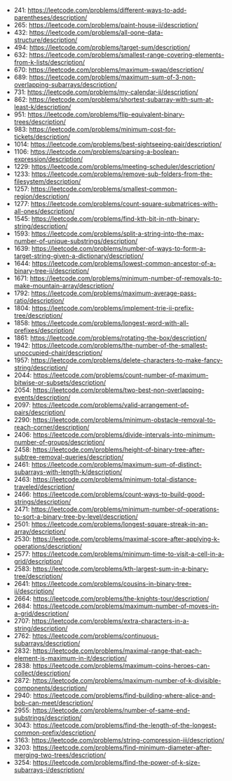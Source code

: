 - 241: https://leetcode.com/problems/different-ways-to-add-parentheses/description/
- 265: https://leetcode.com/problems/paint-house-ii/description/
- 432: https://leetcode.com/problems/all-oone-data-structure/description/
- 494: https://leetcode.com/problems/target-sum/description/
- 632: https://leetcode.com/problems/smallest-range-covering-elements-from-k-lists/description/
- 670: https://leetcode.com/problems/maximum-swap/description/
- 689: https://leetcode.com/problems/maximum-sum-of-3-non-overlapping-subarrays/description/
- 731: https://leetcode.com/problems/my-calendar-ii/description/
- 862: https://leetcode.com/problems/shortest-subarray-with-sum-at-least-k/description/
- 951: https://leetcode.com/problems/flip-equivalent-binary-trees/description/
- 983: https://leetcode.com/problems/minimum-cost-for-tickets/description/
- 1014: https://leetcode.com/problems/best-sightseeing-pair/description/
- 1106: https://leetcode.com/problems/parsing-a-boolean-expression/description/
- 1229: https://leetcode.com/problems/meeting-scheduler/description/
- 1233: https://leetcode.com/problems/remove-sub-folders-from-the-filesystem/description/
- 1257: https://leetcode.com/problems/smallest-common-region/description/
- 1277: https://leetcode.com/problems/count-square-submatrices-with-all-ones/description/
- 1545: https://leetcode.com/problems/find-kth-bit-in-nth-binary-string/description/
- 1593: https://leetcode.com/problems/split-a-string-into-the-max-number-of-unique-substrings/description/
- 1639: https://leetcode.com/problems/number-of-ways-to-form-a-target-string-given-a-dictionary/description/
- 1644: https://leetcode.com/problems/lowest-common-ancestor-of-a-binary-tree-ii/description/
- 1671: https://leetcode.com/problems/minimum-number-of-removals-to-make-mountain-array/description/
- 1792: https://leetcode.com/problems/maximum-average-pass-ratio/description/
- 1804: https://leetcode.com/problems/implement-trie-ii-prefix-tree/description/
- 1858: https://leetcode.com/problems/longest-word-with-all-prefixes/description/
- 1861: https://leetcode.com/problems/rotating-the-box/description/
- 1942: https://leetcode.com/problems/the-number-of-the-smallest-unoccupied-chair/description/
- 1957: https://leetcode.com/problems/delete-characters-to-make-fancy-string/description/
- 2044: https://leetcode.com/problems/count-number-of-maximum-bitwise-or-subsets/description/
- 2054: https://leetcode.com/problems/two-best-non-overlapping-events/description/
- 2097: https://leetcode.com/problems/valid-arrangement-of-pairs/description/
- 2290: https://leetcode.com/problems/minimum-obstacle-removal-to-reach-corner/description/
- 2406: https://leetcode.com/problems/divide-intervals-into-minimum-number-of-groups/description/
- 2458: https://leetcode.com/problems/height-of-binary-tree-after-subtree-removal-queries/description/
- 2461: https://leetcode.com/problems/maximum-sum-of-distinct-subarrays-with-length-k/description/
- 2463: https://leetcode.com/problems/minimum-total-distance-traveled/description/
- 2466: https://leetcode.com/problems/count-ways-to-build-good-strings/description/
- 2471: https://leetcode.com/problems/minimum-number-of-operations-to-sort-a-binary-tree-by-level/description/
- 2501: https://leetcode.com/problems/longest-square-streak-in-an-array/description/
- 2530: https://leetcode.com/problems/maximal-score-after-applying-k-operations/description/
- 2577: https://leetcode.com/problems/minimum-time-to-visit-a-cell-in-a-grid/description/
- 2583: https://leetcode.com/problems/kth-largest-sum-in-a-binary-tree/description/
- 2641: https://leetcode.com/problems/cousins-in-binary-tree-ii/description/
- 2664: https://leetcode.com/problems/the-knights-tour/description/
- 2684: https://leetcode.com/problems/maximum-number-of-moves-in-a-grid/description/
- 2707: https://leetcode.com/problems/extra-characters-in-a-string/description/
- 2762: https://leetcode.com/problems/continuous-subarrays/description/
- 2832: https://leetcode.com/problems/maximal-range-that-each-element-is-maximum-in-it/description/
- 2838: https://leetcode.com/problems/maximum-coins-heroes-can-collect/description/
- 2872: https://leetcode.com/problems/maximum-number-of-k-divisible-components/description/
- 2940: https://leetcode.com/problems/find-building-where-alice-and-bob-can-meet/description/
- 2955: https://leetcode.com/problems/number-of-same-end-substrings/description/
- 3043: https://leetcode.com/problems/find-the-length-of-the-longest-common-prefix/description/
- 3163: https://leetcode.com/problems/string-compression-iii/description/
- 3203: https://leetcode.com/problems/find-minimum-diameter-after-merging-two-trees/description/
- 3254: https://leetcode.com/problems/find-the-power-of-k-size-subarrays-i/description/
